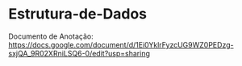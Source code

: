 # Estrutura-de-Dados

Documento de Anotação: https://docs.google.com/document/d/1Ei0YklrFyzcUG9WZ0PEDzg-sxjQA_9R02XRniLSQ6-0/edit?usp=sharing
